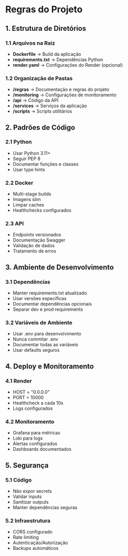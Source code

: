 # Regras do Projeto

## 1. Estrutura de Diretórios

### 1.1 Arquivos na Raiz

- **Dockerfile** → Build da aplicação
- **requirements.txt** → Dependências Python
- **render.yaml** → Configurações do Render (opcional)

### 1.2 Organização de Pastas

- **/regras** → Documentação e regras do projeto
- **/monitoring** → Configurações de monitoramento
- **/api** → Código da API
- **/services** → Serviços da aplicação
- **/scripts** → Scripts utilitários

## 2. Padrões de Código

### 2.1 Python

- Usar Python 3.11+
- Seguir PEP 8
- Documentar funções e classes
- Usar type hints

### 2.2 Docker

- Multi-stage builds
- Imagens slim
- Limpar caches
- Healthchecks configurados

### 2.3 API

- Endpoints versionados
- Documentação Swagger
- Validação de dados
- Tratamento de erros

## 3. Ambiente de Desenvolvimento

### 3.1 Dependências

- Manter requirements.txt atualizado
- Usar versões específicas
- Documentar dependências opcionais
- Separar dev e prod requirements

### 3.2 Variáveis de Ambiente

- Usar .env para desenvolvimento
- Nunca commitar .env
- Documentar todas as variáveis
- Usar defaults seguros

## 4. Deploy e Monitoramento

### 4.1 Render

- HOST = "0.0.0.0"
- PORT = 10000
- Healthcheck a cada 10s
- Logs configurados

### 4.2 Monitoramento

- Grafana para métricas
- Loki para logs
- Alertas configurados
- Dashboards documentados

## 5. Segurança

### 5.1 Código

- Não expor secrets
- Validar inputs
- Sanitizar outputs
- Manter dependências seguras

### 5.2 Infraestrutura

- CORS configurado
- Rate limiting
- Autenticação/Autorização
- Backups automáticos
